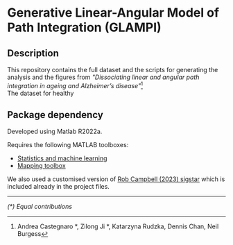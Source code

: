 Generative Linear-Angular Model of Path Integration (GLAMPI)  
======

## Description 
This repository contains the full dataset and the scripts for generating the analysis and the figures from _"Dissociating linear and angular path integration in ageing and Alzheimer’s disease"_[^1]  
The dataset for healthy

## Package dependency
Developed using Matlab R2022a.

Requires the following MATLAB toolboxes:

- [Statistics and machine learning](https://uk.mathworks.com/products/statistics.html)
- [Mapping toolbox](https://uk.mathworks.com/products/mapping.html)

We also used a customised version of [Rob Campbell (2023) sigstar](https://github.com/raacampbell/sigstar) which is included already in the project files.

---
[^1]: Andrea Castegnaro *, Zilong Ji *, Katarzyna Rudzka, Dennis Chan, Neil Burgess

_(*) Equal contributions_